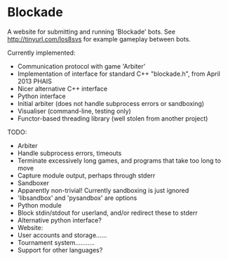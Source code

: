 Blockade
========

A website for submitting and running 'Blockade' bots.
See http://tinyurl.com/los8svs for example gameplay between bots.

Currently implemented:
 - Communication protocol with game 'Arbiter'
 - Implementation of interface for standard C++ "blockade.h", from April 2013 PHAIS
 - Nicer alternative C++ interface
 - Python interface
 - Initial arbiter (does not handle subprocess errors or sandboxing)
 - Visualiser (command-line, testing only)
 - Functor-based threading library (well stolen from another project)

 
TODO:
 - Arbiter
  - Handle subprocess errors, timeouts
  - Terminate excessively long games, and programs that take too long to move
  - Capture module output, perhaps through stderr
 - Sandboxer
  - Apparently non-trivial!  Currently sandboxing is just ignored
  - 'libsandbox' and 'pysandbox' are options
 - Python module
  - Block stdin/stdout for userland, and/or redirect these to stderr
 - Alternative python interface?
 - Website:
  - User accounts and storage......
  - Tournament system...........
 - Support for other languages?